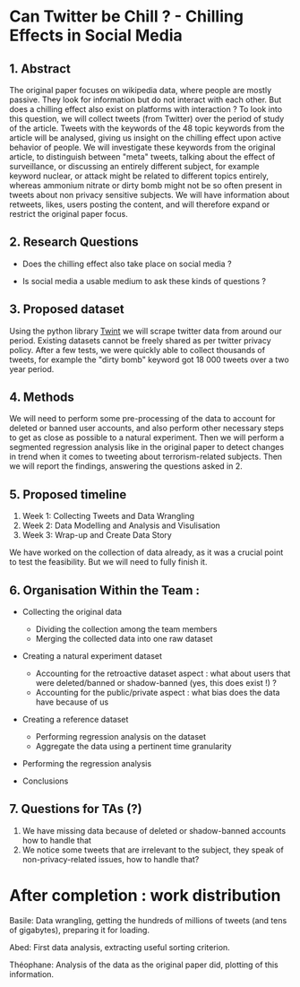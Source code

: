 # Can Twitter be Chill ? - Chilling Effects in Social Media 


## 1. Abstract
The original paper focuses on wikipedia data, where people are mostly passive. They look for information but do not interact with each other. But does a chilling effect also exist on platforms with interaction ? To look into this question, we will collect tweets (from Twitter) over the period of study of the article. Tweets with the keywords of the 48 topic keywords from the article will be analysed, giving us insight on the chilling effect upon active behavior of people. We will investigate these keywords from the original article, to distinguish between "meta" tweets, talking about the effect of surveillance, or discussing an entirely different subject, for example keyword nuclear, or attack might be related to different topics entirely, whereas ammonium nitrate or dirty bomb might not be so often present in tweets about non privacy sensitive subjects. We will have information about retweets, likes, users posting the content, and will therefore expand or restrict the original paper focus. 

## 2. Research Questions

- Does the chilling effect also take place on social media ?

- Is social media a usable medium to ask these kinds of questions ?

## 3. Proposed dataset
Using the python library [Twint](https://github.com/twintproject/twint) we will scrape twitter data from around our period. Existing datasets cannot be freely shared as per twitter privacy policy.
After a few tests, we were quickly able to collect thousands of tweets, for example the "dirty bomb" keyword got 18 000 tweets over a two year period.


## 4. Methods
We will need to perform some pre-processing of the data to account for deleted or banned user accounts, and also perform other necessary steps to get as close as possible to a natural experiment.
Then we will perform a segmented regression analysis like in the original paper to detect changes in trend when it comes to tweeting about terrorism-related subjects.
Then we will report the findings, answering the questions asked in 2.


## 5. Proposed timeline

1. Week 1: Collecting Tweets and Data Wrangling
2. Week 2: Data Modelling and Analysis and Visulisation
3. Week 3: Wrap-up and Create Data Story

We have worked on the collection of data already, as it was a crucial point to test the feasibility. But we will need to fully finish it.

## 6. Organisation Within the Team :
* Collecting the original data
  * Dividing the collection among the team members
  * Merging the collected data into one raw dataset

* Creating a natural experiment dataset
  * Accounting for the retroactive dataset aspect : what about users that were deleted/banned or shadow-banned (yes, this does exist !) ?
  * Accounting for the public/private aspect : what bias does the data have because of us
* Creating a reference dataset
  * Performing regression analysis on the dataset
  * Aggregate the data using a pertinent time granularity
* Performing the regression analysis
* Conclusions



## 7. Questions for TAs (?)
1. We have missing data because of deleted or shadow-banned accounts how to handle that
2. We notice some tweets that are irrelevant to the subject, they speak of non-privacy-related issues, how to handle that?

# After completion : work distribution

Basile: Data wrangling, getting the hundreds of millions of tweets (and tens of gigabytes), preparing it for loading.

Abed: First data analysis, extracting useful sorting criterion. 

Théophane: Analysis of the data as the original paper did, plotting of this information.